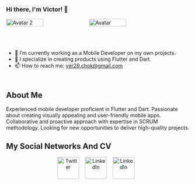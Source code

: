 ### Hi there, I'm Victor! 👋

<div style="display: flex; flex-direction: row;">
    <img src="https://github.com/Victor78970513/Victor78970513/assets/104875404/6c57e3c5-7642-4e37-ba8e-874e1a44719a" alt="Avatar 2" style="width: 45%;">
    <img src="https://github.com/Victor78970513/Victor78970513/assets/104875404/69042f3d-1058-4283-9d45-9105c8eb801b" alt="Avatar" style="width: 45%;">
</div>

<div style="height: 50px;"></div>

- 🔭 I’m currently working as a Mobile Developer on my own projects.
- 🌱 I specialize in creating products using Flutter and Dart.
- 📫 How to reach me: [yer29.chok@gmail.com](mailto:yer29.chok@gmail.com)

<div style="height: 10px;"></div>

## About Me
Experienced mobile developer proficient in Flutter and Dart. Passionate about creating visually appealing and user-friendly mobile apps. Collaborative and proactive approach with expertise in SCRUM methodology. Looking for new opportunities to deliver high-quality projects.

## My Social Networks And CV
<p align="center">
    <a href="https://github.com/Victor78970513" target="_blank"><img align="center" src="https://www.vectorlogo.zone/logos/github/github-tile.svg" alt="Twitter" height="60" width="60"></a>&nbsp;&nbsp;&nbsp;
    <a href="https://www.linkedin.com/in/victor-yerson/" target="_blank"><img align="center" src="https://www.vectorlogo.zone/logos/linkedin/linkedin-icon.svg" alt="LinkedIn" height="60" width="60"></a>&nbsp;&nbsp;&nbsp;
      <a href="https://github.com/Victor78970513/Victor78970513/files/15125132/Victor_Yerson_Choque_Mamani_Resume.pdf" target="_blank"><img align="center" src="https://cdn-icons-png.flaticon.com/512/662/662345.png" alt="LinkedIn" height="60" width="60"></a>&nbsp;&nbsp;&nbsp;
      
</p>
